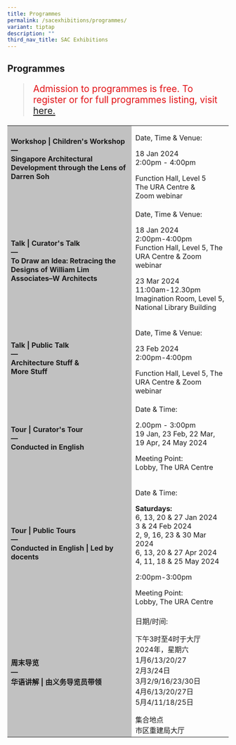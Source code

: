 ```yaml
---
title: Programmes
permalink: /sacexhibitions/programmes/
variant: tiptap
description: ""
third_nav_title: SAC Exhibitions
---
```

<section class="section__progs">

<div class="container__description">
    <div class="row">
        <div class="col is-10-mobile">

<h2>Programmes</h2>

<blockquote style="color: #E21216; font-size: 150%;">Admission to programmes is free. To register or for full programmes listing, visit<a href="https://www.eventbrite.com/cc/to-draw-an-idea-exhibition-programmes-2820449"> here. </a><p></p></blockquote>

<table class="table table-v">
    <tbody><tr>
    </tr>  
    <tr>
        <td style="background-color: #c1c1c1;"><strong>Workshop | Children's Workshop<br>
            —<br><div>Singapore Architectural Development through the Lens of Darren Soh<br>
            <br></div></strong></td>
        <td>
					<p>Date, Time &amp; Venue:</p><div></div>18 Jan 2024<div>2:00pm - 4:00pm</div><p></p><div>Function Hall, Level 5</div><div>The URA Centre &amp;</div><div>Zoom webinar</div><div></div></td>
    </tr>     
    <tr>
        <td style="background-color: #c1c1c1;"><strong>Talk | Curator's Talk<br>
            —<br>
            To Draw an Idea: Retracing the Designs of William Lim Associates–W Architects</strong></td>
        <td>
					<p>Date, Time &amp; Venue:</p><div></div>18 Jan 2024<div></div><div>2:00pm-4:00pm</div><div>Function Hall, Level 5, The URA Centre &amp; Zoom webinar</div><p></p><div>23 Mar 2024</div><div>11:00am-12.30pm</div><div>Imagination Room, Level 5, National Library Building<p></p>
        </div></td>
    </tr>      
    <tr>
        <td style="background-color: #c1c1c1;"><strong>Talk | Public Talk<br>
            —<br>
           Architecture Stuff &amp; <div>More Stuff</div></strong></td>
        <td>
					<p>Date, Time &amp; Venue:</p><div></div>23 Feb 2024<div>2:00pm-4:00pm</div><p></p><div>Function Hall, Level 5, The URA Centre &amp; Zoom webinar</div></td>
    </tr> 
        

 <tr><td style="background-color: #c1c1c1;"><strong>Tour | Curator's Tour<br>
            —<br>
           Conducted in English</strong></td>
        <td>
					<p>Date &amp; Time: </p><div>2.00pm - 3:00pm</div><div>19 Jan, 23 Feb, 22 Mar, 19 Apr, 24 May 2024</div><p>Meeting Point:<br>Lobby, The URA Centre<br></p></td>
			</tr><tr>
        <td style="background-color: #c1c1c1;"><strong>Tour | Public Tours<br>
            —<br>
            Conducted in English | Led by docents</strong></td>
        <td>
					<p>Date &amp; Time:</p><div><strong></strong><div><strong></strong></div><div><strong>Saturdays:</strong><div></div><strong></strong>6, 13, 20 &amp; 27 Jan 2024<div>3 &amp; 24 Feb 2024<div>2, 9, 16, 23 &amp; 30 Mar 2024<div></div>6, 13, 20 &amp; 27 Apr 2024<div></div>4, 11, 18 &amp; 25 May 2024</div><p>2:00pm-3:00pm</p><p></p><div></div>Meeting Point:<div>Lobby, The URA Centre
        </div></div></div></div></td>
    </tr>    
    <tr>
        <td style="background-color: #c1c1c1;"><strong>周末导览<br>
            —<br>
					华语讲解 | 由义务导览员带领</strong></td>
			<td><p>日期/时间:</p><div>下午3时至4时于大厅</div><div>2024年，星期六</div><div>1月6/13/20/27</div><div>2月3/24日</div><div>3月2/9/16/23/30日</div><div>4月6/13/20/27日</div><div>5月4/11/18/25日</div><p></p><div>集合地点</div><div>市区重建局大厅</div></td></tr></tbody></table>
</div>
</div></div></section>